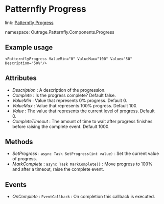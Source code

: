 ﻿

# Patternfly Progress

link: [Patternfly Progress](https://www.patternfly.org/v4/components/progress)

namespace: Outrage.Patternfly.Components.Progress

## Example usage
```
<PatternflyProgress ValueMin="0" ValueMax="100" Value="50" Description="50%"/>
```

## Attributes

* *Description* : A description of the progression. 
* *Complete* : Is the progress complete? Default false.
* *ValueMin* : Value that represents 0% progress. Default 0.
* *ValueMax* : Value that represents 100% progress. Default 100.
* *Value* : The value that represents the current level of progress. Default 0.
* *CompleteTimeout* : The amount of time to wait after progress finishes before raising the complete event. Default 1000.

## Methods

* *SetProgress* : `async Task SetProgress(int value)` : Set the current value of progress.
* *MarkComplete* : `async Task MarkComplete()` : Move progress to 100% and after a timeout, raise the complete event.

## Events

* *OnComplete* : `EventCallback` : On completion this callback is executed.